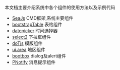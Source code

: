 本文档主要介绍系统中各个组件的使用方法以及示例代码
* [SeaJs](seajs/README.md)  CMD框架,系统主要组件
* [bootstrapTable](table/README.md)  表格组件
* [datepicker](datepicker/README.md) 时间选择器
* [select2](select/README.md) 下拉框组件
* [doTjs](dot/README.md) 模版组件
* [ui.area](area/README.md) 地区组件
* [bootbox](bootbox/README.md) dialog及alert组件
* [PNotify](pnotify/README.md) 消息提示组件

